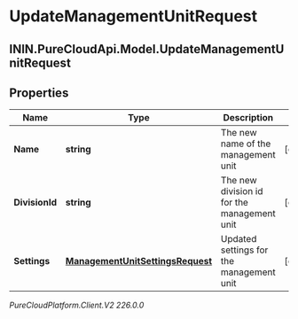 # UpdateManagementUnitRequest

## ININ.PureCloudApi.Model.UpdateManagementUnitRequest

## Properties

|Name | Type | Description | Notes|
|------------ | ------------- | ------------- | -------------|
| **Name** | **string** | The new name of the management unit | [optional] |
| **DivisionId** | **string** | The new division id for the management unit | [optional] |
| **Settings** | [**ManagementUnitSettingsRequest**](ManagementUnitSettingsRequest) | Updated settings for the management unit | [optional] |



_PureCloudPlatform.Client.V2 226.0.0_
